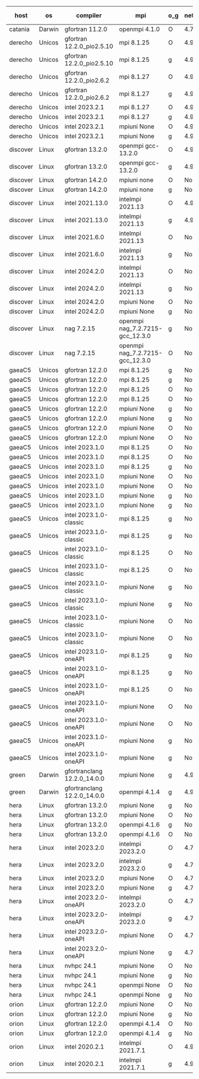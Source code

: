 

| host     | os       | compiler                              | mpi                      | o_g        | netcdf        | build       | u_pass          | u_fail          | s_pass            | s_fail            | e_pass             | e_fail             | nuopc_pass       | nuopc_fail       | artifacts link          |
|----------|----------|---------------------------------------|--------------------------|------------|---------------|-------------|-----------------|-----------------|-------------------|-------------------|--------------------|--------------------|------------------|------------------|-------------------------|
| catania | Darwin | gfortran 11.2.0 | openmpi 4.1.0  | O | 4.7.4  | PASS | 14204 | 3 | 51 | 0 | 81 | 0 | 56 | 0 | <a href="https://github.com/esmf-org/esmf-test-artifacts/tree/93dc6d2bda1862c634c2d484fbd6c22f830403cf/develop/gfortran/11.2.0/O/openmpi/4.1.0" target="_blank">93dc6d2</a> | 
| derecho | Unicos | gfortran 12.2.0_pio2.5.10 | mpi 8.1.25  | O | 4.9.2  | PASS | None | None | None | None | None | None | None | None | <a href="https://github.com/esmf-org/esmf-test-artifacts/tree/98f0cb98223ce516ccd28c3fc607a72af2ec02b7/develop/gfortran/12.2.0_pio2.5.10/O/mpi/8.1.25" target="_blank">98f0cb9</a> | 
| derecho | Unicos | gfortran 12.2.0_pio2.5.10 | mpi 8.1.25  | g | 4.9.2  | PASS | None | None | None | None | None | None | None | None | <a href="https://github.com/esmf-org/esmf-test-artifacts/tree/010a683fd49b8cdf0cd63b03215ca321f764df7a/develop/gfortran/12.2.0_pio2.5.10/g/mpi/8.1.25" target="_blank">010a683</a> | 
| derecho | Unicos | gfortran 12.2.0_pio2.6.2 | mpi 8.1.27  | O | 4.9.2  | PASS | None | None | None | None | None | None | None | None | <a href="https://github.com/esmf-org/esmf-test-artifacts/tree/71cbcecfdb380b66381e5760732408d1e321c107/develop/gfortran/12.2.0_pio2.6.2/O/mpi/8.1.27" target="_blank">71cbcec</a> | 
| derecho | Unicos | gfortran 12.2.0_pio2.6.2 | mpi 8.1.27  | g | 4.9.2  | PASS | None | None | None | None | None | None | None | None | <a href="https://github.com/esmf-org/esmf-test-artifacts/tree/05b7a1de2dc5f02c9bce97e007ca87483cbdc205/develop/gfortran/12.2.0_pio2.6.2/g/mpi/8.1.27" target="_blank">05b7a1d</a> | 
| derecho | Unicos | intel 2023.2.1 | mpi 8.1.27  | O | 4.9.2  | PASS | None | None | None | None | None | None | None | None | <a href="https://github.com/esmf-org/esmf-test-artifacts/tree/06c244d0a486647185086b08ce8cfcbb4e2b241f/develop/intel/2023.2.1/O/mpi/8.1.27" target="_blank">06c244d</a> | 
| derecho | Unicos | intel 2023.2.1 | mpi 8.1.27  | g | 4.9.2  | PASS | None | None | None | None | None | None | None | None | <a href="https://github.com/esmf-org/esmf-test-artifacts/tree/b3c6c986e0b6021750c4bbf92fd2d2d3f1fea898/develop/intel/2023.2.1/g/mpi/8.1.27" target="_blank">b3c6c98</a> | 
| derecho | Unicos | intel 2023.2.1 | mpiuni None  | O | 4.9.2  | PASS | None | None | None | None | None | None | None | None | <a href="https://github.com/esmf-org/esmf-test-artifacts/tree/35da6cfc273b38ab813d21c27b45cc60a07459dc/develop/intel/2023.2.1/O/mpiuni/None" target="_blank">35da6cf</a> | 
| derecho | Unicos | intel 2023.2.1 | mpiuni None  | g | 4.9.2  | PASS | None | None | None | None | None | None | None | None | <a href="https://github.com/esmf-org/esmf-test-artifacts/tree/4191891d8ba26c4085a6a5210cbfa5da6db4b4d6/develop/intel/2023.2.1/g/mpiuni/None" target="_blank">4191891</a> | 
| discover | Linux | gfortran 13.2.0 | openmpi gcc-13.2.0  | O | 4.9.2  | PASS | 14207 | 0 | 51 | 0 | 81 | 0 | 56 | 0 | <a href="https://github.com/esmf-org/esmf-test-artifacts/tree/7700fbbd22bc7961147cfcf4409fa4bfbf9f9c20/develop/gfortran/13.2.0/O/openmpi/gcc-13.2.0" target="_blank">7700fbb</a> | 
| discover | Linux | gfortran 13.2.0 | openmpi gcc-13.2.0  | g | 4.9.2  | PASS | 14207 | 0 | 51 | 0 | 81 | 0 | 56 | 0 | <a href="https://github.com/esmf-org/esmf-test-artifacts/tree/a6fb4c09f7c256ddb4a42efc04d2e754b0b2ac8e/develop/gfortran/13.2.0/g/openmpi/gcc-13.2.0" target="_blank">a6fb4c0</a> | 
| discover | Linux | gfortran 14.2.0 | mpiuni none  | O | None  | PASS | 12530 | 7 | 9 | 0 | 44 | 0 | None | None | <a href="https://github.com/esmf-org/esmf-test-artifacts/tree/f346163793345b804f512722f9d84540572af446/develop/gfortran/14.2.0/O/mpiuni/none" target="_blank">f346163</a> | 
| discover | Linux | gfortran 14.2.0 | mpiuni none  | g | None  | PASS | 12530 | 7 | 9 | 0 | 44 | 0 | None | None | <a href="https://github.com/esmf-org/esmf-test-artifacts/tree/6a846f00fc0226348658347c6854c667c76a3442/develop/gfortran/14.2.0/g/mpiuni/none" target="_blank">6a846f0</a> | 
| discover | Linux | intel 2021.13.0 | intelmpi 2021.13  | O | 4.9.2  | PASS | 14207 | 0 | 51 | 0 | 81 | 0 | 56 | 0 | <a href="https://github.com/esmf-org/esmf-test-artifacts/tree/ad9dd6207e891bf5171c9d3a4047abdb2418c982/develop/intel/2021.13.0/O/intelmpi/2021.13" target="_blank">ad9dd62</a> | 
| discover | Linux | intel 2021.13.0 | intelmpi 2021.13  | g | 4.9.2  | PASS | 14207 | 0 | 51 | 0 | 81 | 0 | 56 | 0 | <a href="https://github.com/esmf-org/esmf-test-artifacts/tree/081b61fc45cc5fe5f7990dfdea0602cf94873677/develop/intel/2021.13.0/g/intelmpi/2021.13" target="_blank">081b61f</a> | 
| discover | Linux | intel 2021.6.0 | intelmpi 2021.13  | O | None  | PASS | 14207 | 0 | 51 | 0 | 81 | 0 | 56 | 0 | <a href="https://github.com/esmf-org/esmf-test-artifacts/tree/8893adcbb43f39d7897e4eaa0503dd6f9966ec36/develop/intel/2021.6.0/O/intelmpi/2021.13" target="_blank">8893adc</a> | 
| discover | Linux | intel 2021.6.0 | intelmpi 2021.13  | g | None  | PASS | 14207 | 0 | 51 | 0 | 81 | 0 | 56 | 0 | <a href="https://github.com/esmf-org/esmf-test-artifacts/tree/2350fb1211431dd90454f5a2d5f735768ac3cd48/develop/intel/2021.6.0/g/intelmpi/2021.13" target="_blank">2350fb1</a> | 
| discover | Linux | intel 2024.2.0 | intelmpi 2021.13  | O | None  | PASS | 14207 | 0 | 51 | 0 | 81 | 0 | 56 | 0 | <a href="https://github.com/esmf-org/esmf-test-artifacts/tree/0b2a6f5b3dd16e48462c71e43c1eafef49456d32/develop/intel/2024.2.0/O/intelmpi/2021.13" target="_blank">0b2a6f5</a> | 
| discover | Linux | intel 2024.2.0 | intelmpi 2021.13  | g | None  | PASS | 14206 | 1 | 51 | 0 | 81 | 0 | 56 | 0 | <a href="https://github.com/esmf-org/esmf-test-artifacts/tree/85c781f354893c866d73bfe6c2c9a6cce8be7e03/develop/intel/2024.2.0/g/intelmpi/2021.13" target="_blank">85c781f</a> | 
| discover | Linux | intel 2024.2.0 | mpiuni None  | O | None  | PASS | 12530 | 7 | 9 | 0 | 44 | 0 | None | None | <a href="https://github.com/esmf-org/esmf-test-artifacts/tree/48110073ce28e5a3a9e10fc856c51ea5a507db9a/develop/intel/2024.2.0/O/mpiuni/None" target="_blank">4811007</a> | 
| discover | Linux | intel 2024.2.0 | mpiuni None  | g | None  | PASS | 12529 | 8 | 9 | 0 | 44 | 0 | None | None | <a href="https://github.com/esmf-org/esmf-test-artifacts/tree/027c059ad2c481b91f4b739b190bb3a936da521e/develop/intel/2024.2.0/g/mpiuni/None" target="_blank">027c059</a> | 
| discover | Linux | nag 7.2.15 | openmpi nag_7.2.7215-gcc_12.3.0  | g | None  | PASS | 14207 | 0 | 51 | 0 | 81 | 0 | 4 | 52 | <a href="https://github.com/esmf-org/esmf-test-artifacts/tree/298874f955dd152372a5bebc48857aefd7210f6a/develop/nag/7.2.15/g/openmpi/nag_7.2.7215-gcc_12.3.0" target="_blank">298874f</a> | 
| discover | Linux | nag 7.2.15 | openmpi nag_7.2.7215-gcc_12.3.0  | O | None  | PASS | 14206 | 1 | 51 | 0 | 81 | 0 | 4 | 52 | <a href="https://github.com/esmf-org/esmf-test-artifacts/tree/5cf7557b867b65eac26c8b83750e196c894b05a7/develop/nag/7.2.15/O/openmpi/nag_7.2.7215-gcc_12.3.0" target="_blank">5cf7557</a> | 
| gaeaC5 | Unicos | gfortran 12.2.0 | mpi 8.1.25  | g | None  | FAIL | None | None | None | None | None | None | 0 | 56 | <a href="https://github.com/esmf-org/esmf-test-artifacts/tree/b17f4ab64bf92d1bb6255546dd67b5a1a17947e2/develop/gfortran/12.2.0/g/mpi/8.1.25" target="_blank">b17f4ab</a> | 
| gaeaC5 | Unicos | gfortran 12.2.0 | mpi 8.1.25  | g | None  | FAIL | None | None | None | None | None | None | 0 | 56 | <a href="https://github.com/esmf-org/esmf-test-artifacts/tree/02d203433efd377b6a463a19825694eeafbc489e/develop/gfortran/12.2.0/g/mpi/8.1.25" target="_blank">02d2034</a> | 
| gaeaC5 | Unicos | gfortran 12.2.0 | mpi 8.1.25  | O | None  | FAIL | None | None | None | None | None | None | None | None | <a href="https://github.com/esmf-org/esmf-test-artifacts/tree/452a6a4e37ca508ec6ef97e98804198f95db8b52/develop/gfortran/12.2.0/O/mpi/8.1.25" target="_blank">452a6a4</a> | 
| gaeaC5 | Unicos | gfortran 12.2.0 | mpi 8.1.25  | O | None  | FAIL | None | None | None | None | None | None | 0 | 56 | <a href="https://github.com/esmf-org/esmf-test-artifacts/tree/e64defc2ef70a36fa308917b60cf377c152cb5ce/develop/gfortran/12.2.0/O/mpi/8.1.25" target="_blank">e64defc</a> | 
| gaeaC5 | Unicos | gfortran 12.2.0 | mpiuni None  | g | None  | FAIL | None | None | None | None | None | None | None | None | <a href="https://github.com/esmf-org/esmf-test-artifacts/tree/0b8cf8e3e9e0bdf97cea8c4ef73c2e7413e9add5/develop/gfortran/12.2.0/g/mpiuni/None" target="_blank">0b8cf8e</a> | 
| gaeaC5 | Unicos | gfortran 12.2.0 | mpiuni None  | g | None  | FAIL | None | None | None | None | None | None | None | None | <a href="https://github.com/esmf-org/esmf-test-artifacts/tree/972fab7df501d1b984e006fe4b7cdc82f67c2de1/develop/gfortran/12.2.0/g/mpiuni/None" target="_blank">972fab7</a> | 
| gaeaC5 | Unicos | gfortran 12.2.0 | mpiuni None  | O | None  | FAIL | None | None | None | None | None | None | None | None | <a href="https://github.com/esmf-org/esmf-test-artifacts/tree/28a38dd5cb5412f527c8f7fc89a0afb12dcca160/develop/gfortran/12.2.0/O/mpiuni/None" target="_blank">28a38dd</a> | 
| gaeaC5 | Unicos | gfortran 12.2.0 | mpiuni None  | O | None  | FAIL | None | None | None | None | None | None | None | None | <a href="https://github.com/esmf-org/esmf-test-artifacts/tree/fcbb4102e41b68bc140af1c0f04b9c36e9ff0fa3/develop/gfortran/12.2.0/O/mpiuni/None" target="_blank">fcbb410</a> | 
| gaeaC5 | Unicos | intel 2023.1.0 | mpi 8.1.25  | O | None  | FAIL | None | None | None | None | None | None | 0 | 56 | <a href="https://github.com/esmf-org/esmf-test-artifacts/tree/177137c83822db84921b1b94bb97b59ce93a04c0/develop/intel/2023.1.0/O/mpi/8.1.25" target="_blank">177137c</a> | 
| gaeaC5 | Unicos | intel 2023.1.0 | mpi 8.1.25  | O | None  | FAIL | None | None | None | None | None | None | 0 | 56 | <a href="https://github.com/esmf-org/esmf-test-artifacts/tree/5285175555b2b11a04080ecc4b30dd6a90bdfc5b/develop/intel/2023.1.0/O/mpi/8.1.25" target="_blank">5285175</a> | 
| gaeaC5 | Unicos | intel 2023.1.0 | mpi 8.1.25  | g | None  | FAIL | None | None | None | None | None | None | None | None | <a href="https://github.com/esmf-org/esmf-test-artifacts/tree/ae0936f8143fa6dbebcd8a2c8b190cb013a0be52/develop/intel/2023.1.0/g/mpi/8.1.25" target="_blank">ae0936f</a> | 
| gaeaC5 | Unicos | intel 2023.1.0 | mpiuni None  | O | None  | FAIL | None | None | None | None | None | None | None | None | <a href="https://github.com/esmf-org/esmf-test-artifacts/tree/6a6f21b7d0a9a99f4029c836f1d2db437428bdcf/develop/intel/2023.1.0/O/mpiuni/None" target="_blank">6a6f21b</a> | 
| gaeaC5 | Unicos | intel 2023.1.0 | mpiuni None  | O | None  | FAIL | None | None | None | None | None | None | None | None | <a href="https://github.com/esmf-org/esmf-test-artifacts/tree/01578a2662bfddc6700c0e6b216ff44d0056190e/develop/intel/2023.1.0/O/mpiuni/None" target="_blank">01578a2</a> | 
| gaeaC5 | Unicos | intel 2023.1.0 | mpiuni None  | g | None  | FAIL | None | None | None | None | None | None | None | None | <a href="https://github.com/esmf-org/esmf-test-artifacts/tree/bc9efd5ed2a74bc2506662865efbed76f856f615/develop/intel/2023.1.0/g/mpiuni/None" target="_blank">bc9efd5</a> | 
| gaeaC5 | Unicos | intel 2023.1.0 | mpiuni None  | g | None  | FAIL | None | None | None | None | None | None | None | None | <a href="https://github.com/esmf-org/esmf-test-artifacts/tree/56361980ae2f4b9c820553e173b7afdb6d154bec/develop/intel/2023.1.0/g/mpiuni/None" target="_blank">5636198</a> | 
| gaeaC5 | Unicos | intel 2023.1.0-classic | mpi 8.1.25  | g | None  | FAIL | None | None | None | None | None | None | 0 | 56 | <a href="https://github.com/esmf-org/esmf-test-artifacts/tree/2fc3b05e3d625b30160fec524b3222a820432750/develop/intel/2023.1.0-classic/g/mpi/8.1.25" target="_blank">2fc3b05</a> | 
| gaeaC5 | Unicos | intel 2023.1.0-classic | mpi 8.1.25  | g | None  | FAIL | None | None | None | None | None | None | 0 | 56 | <a href="https://github.com/esmf-org/esmf-test-artifacts/tree/9b15536f6dedcfc0fab51ddaf1c68ccea2b4f35d/develop/intel/2023.1.0-classic/g/mpi/8.1.25" target="_blank">9b15536</a> | 
| gaeaC5 | Unicos | intel 2023.1.0-classic | mpi 8.1.25  | O | None  | FAIL | None | None | None | None | None | None | 0 | 56 | <a href="https://github.com/esmf-org/esmf-test-artifacts/tree/ba9e29f69b0bad6e984357c977bf2799eedcadc4/develop/intel/2023.1.0-classic/O/mpi/8.1.25" target="_blank">ba9e29f</a> | 
| gaeaC5 | Unicos | intel 2023.1.0-classic | mpi 8.1.25  | O | None  | FAIL | None | None | None | None | None | None | 0 | 56 | <a href="https://github.com/esmf-org/esmf-test-artifacts/tree/dd4d21244dadf02d55a1cd0084cfe98bb03e32cd/develop/intel/2023.1.0-classic/O/mpi/8.1.25" target="_blank">dd4d212</a> | 
| gaeaC5 | Unicos | intel 2023.1.0-classic | mpiuni None  | g | None  | FAIL | None | None | None | None | None | None | None | None | <a href="https://github.com/esmf-org/esmf-test-artifacts/tree/715de6d5ba7b9bdb22b0e6f1360bed722e0e0a34/develop/intel/2023.1.0-classic/g/mpiuni/None" target="_blank">715de6d</a> | 
| gaeaC5 | Unicos | intel 2023.1.0-classic | mpiuni None  | g | None  | FAIL | None | None | None | None | None | None | None | None | <a href="https://github.com/esmf-org/esmf-test-artifacts/tree/bfe1d4cad56a19af0aebdaf91b4254b09c8e0c0f/develop/intel/2023.1.0-classic/g/mpiuni/None" target="_blank">bfe1d4c</a> | 
| gaeaC5 | Unicos | intel 2023.1.0-classic | mpiuni None  | O | None  | FAIL | None | None | None | None | None | None | None | None | <a href="https://github.com/esmf-org/esmf-test-artifacts/tree/d39627569ebcfe96d4d5c33235224130f0bfacf8/develop/intel/2023.1.0-classic/O/mpiuni/None" target="_blank">d396275</a> | 
| gaeaC5 | Unicos | intel 2023.1.0-classic | mpiuni None  | O | None  | FAIL | None | None | None | None | None | None | None | None | <a href="https://github.com/esmf-org/esmf-test-artifacts/tree/a9c90f3624d4541f691bd9cb1bb2a4441ae67d90/develop/intel/2023.1.0-classic/O/mpiuni/None" target="_blank">a9c90f3</a> | 
| gaeaC5 | Unicos | intel 2023.1.0-oneAPI | mpi 8.1.25  | g | None  | FAIL | None | None | None | None | None | None | 0 | 56 | <a href="https://github.com/esmf-org/esmf-test-artifacts/tree/a6dce2d5fdd19921fbdf2bb0f709c98df14f38c3/develop/intel/2023.1.0-oneAPI/g/mpi/8.1.25" target="_blank">a6dce2d</a> | 
| gaeaC5 | Unicos | intel 2023.1.0-oneAPI | mpi 8.1.25  | g | None  | FAIL | None | None | None | None | None | None | 0 | 56 | <a href="https://github.com/esmf-org/esmf-test-artifacts/tree/fc3f1068ea27aa77638aec80fa0ac0fc324a75b5/develop/intel/2023.1.0-oneAPI/g/mpi/8.1.25" target="_blank">fc3f106</a> | 
| gaeaC5 | Unicos | intel 2023.1.0-oneAPI | mpi 8.1.25  | O | None  | FAIL | None | None | None | None | None | None | 0 | 56 | <a href="https://github.com/esmf-org/esmf-test-artifacts/tree/b7299d978999310309e22cd8784c222fb66a7627/develop/intel/2023.1.0-oneAPI/O/mpi/8.1.25" target="_blank">b7299d9</a> | 
| gaeaC5 | Unicos | intel 2023.1.0-oneAPI | mpiuni None  | O | None  | FAIL | None | None | None | None | None | None | None | None | <a href="https://github.com/esmf-org/esmf-test-artifacts/tree/c5d29a86aa671c5303324981bde438909a87c0fc/develop/intel/2023.1.0-oneAPI/O/mpiuni/None" target="_blank">c5d29a8</a> | 
| gaeaC5 | Unicos | intel 2023.1.0-oneAPI | mpiuni None  | O | None  | FAIL | None | None | None | None | None | None | None | None | <a href="https://github.com/esmf-org/esmf-test-artifacts/tree/f9c7f34feed76c8fafc6c09ebeeb98c7674d25b1/develop/intel/2023.1.0-oneAPI/O/mpiuni/None" target="_blank">f9c7f34</a> | 
| gaeaC5 | Unicos | intel 2023.1.0-oneAPI | mpiuni None  | g | None  | FAIL | None | None | None | None | None | None | None | None | <a href="https://github.com/esmf-org/esmf-test-artifacts/tree/9c73e31b0f861ca38e5437555cc4a39f36a7e5c5/develop/intel/2023.1.0-oneAPI/g/mpiuni/None" target="_blank">9c73e31</a> | 
| gaeaC5 | Unicos | intel 2023.1.0-oneAPI | mpiuni None  | g | None  | FAIL | None | None | None | None | None | None | None | None | <a href="https://github.com/esmf-org/esmf-test-artifacts/tree/26e115e1361b5d11b416ee2f5d30daaed918cba3/develop/intel/2023.1.0-oneAPI/g/mpiuni/None" target="_blank">26e115e</a> | 
| green | Darwin | gfortranclang 12.2.0_14.0.0 | mpiuni None  | g | 4.9.2  | PASS | 12530 | 7 | 9 | 0 | 44 | 0 | None | None | <a href="https://github.com/esmf-org/esmf-test-artifacts/tree/7fd95d6befe2bb7dbbeacee3ed110f0f7754c8c6/develop/gfortranclang/12.2.0_14.0.0/g/mpiuni/None" target="_blank">7fd95d6</a> | 
| green | Darwin | gfortranclang 12.2.0_14.0.0 | openmpi 4.1.4  | g | 4.9.2  | PASS | 14207 | 0 | 51 | 0 | 81 | 0 | 57 | 0 | <a href="https://github.com/esmf-org/esmf-test-artifacts/tree/bd97342212877f51d26eb46f68df7c743894908b/develop/gfortranclang/12.2.0_14.0.0/g/openmpi/4.1.4" target="_blank">bd97342</a> | 
| hera | Linux | gfortran 13.2.0 | mpiuni None  | g | None  | PASS | 12530 | 7 | 9 | 0 | 44 | 0 | None | None | <a href="https://github.com/esmf-org/esmf-test-artifacts/tree/8f0686ad3636e041f5c731328ba7593eecca8a9e/develop/gfortran/13.2.0/g/mpiuni/None" target="_blank">8f0686a</a> | 
| hera | Linux | gfortran 13.2.0 | mpiuni None  | O | None  | PASS | 12530 | 7 | 9 | 0 | 44 | 0 | None | None | <a href="https://github.com/esmf-org/esmf-test-artifacts/tree/9d0ed2a44d267b9861d3edbb0bad57b2244f4510/develop/gfortran/13.2.0/O/mpiuni/None" target="_blank">9d0ed2a</a> | 
| hera | Linux | gfortran 13.2.0 | openmpi 4.1.6  | g | None  | PASS | None | None | None | None | None | None | None | None | <a href="https://github.com/esmf-org/esmf-test-artifacts/tree/12930ae8222fa20c81a41edc90e18ff7e6e0cfd6/develop/gfortran/13.2.0/g/openmpi/4.1.6" target="_blank">12930ae</a> | 
| hera | Linux | gfortran 13.2.0 | openmpi 4.1.6  | O | None  | PASS | None | None | None | None | None | None | None | None | <a href="https://github.com/esmf-org/esmf-test-artifacts/tree/c748d6d19e0039a38fb209327d73e15951b0c088/develop/gfortran/13.2.0/O/openmpi/4.1.6" target="_blank">c748d6d</a> | 
| hera | Linux | intel 2023.2.0 | intelmpi 2023.2.0  | O | 4.7.0  | PASS | None | None | None | None | None | None | None | None | <a href="https://github.com/esmf-org/esmf-test-artifacts/tree/299d7fe6ff55cb934bd7fd4d35fae314fcd0f447/develop/intel/2023.2.0/O/intelmpi/2023.2.0" target="_blank">299d7fe</a> | 
| hera | Linux | intel 2023.2.0 | intelmpi 2023.2.0  | g | 4.7.0  | PASS | None | None | None | None | None | None | None | None | <a href="https://github.com/esmf-org/esmf-test-artifacts/tree/edce7d0f8f4fdccc6ccc74ba0ea1b3342ea3eb9b/develop/intel/2023.2.0/g/intelmpi/2023.2.0" target="_blank">edce7d0</a> | 
| hera | Linux | intel 2023.2.0 | mpiuni None  | O | 4.7.0  | PASS | None | None | None | None | None | None | None | None | <a href="https://github.com/esmf-org/esmf-test-artifacts/tree/e042e9f01762e28d8e99d0cd987b340a4d2f2f91/develop/intel/2023.2.0/O/mpiuni/None" target="_blank">e042e9f</a> | 
| hera | Linux | intel 2023.2.0 | mpiuni None  | g | 4.7.0  | PASS | None | None | None | None | None | None | None | None | <a href="https://github.com/esmf-org/esmf-test-artifacts/tree/d5b06d57a3b1b82a841872deb0b11e760d785fc1/develop/intel/2023.2.0/g/mpiuni/None" target="_blank">d5b06d5</a> | 
| hera | Linux | intel 2023.2.0-oneAPI | intelmpi 2023.2.0  | O | 4.7.0  | PASS | None | None | None | None | None | None | None | None | <a href="https://github.com/esmf-org/esmf-test-artifacts/tree/2a4d516082aa0c8dbc21e62cbaac6f1ebe0925f6/develop/intel/2023.2.0-oneAPI/O/intelmpi/2023.2.0" target="_blank">2a4d516</a> | 
| hera | Linux | intel 2023.2.0-oneAPI | intelmpi 2023.2.0  | g | 4.7.0  | PASS | None | None | None | None | None | None | None | None | <a href="https://github.com/esmf-org/esmf-test-artifacts/tree/24b7b4ed9cff947dd384a1840da6a0d3714c131a/develop/intel/2023.2.0-oneAPI/g/intelmpi/2023.2.0" target="_blank">24b7b4e</a> | 
| hera | Linux | intel 2023.2.0-oneAPI | mpiuni None  | O | 4.7.0  | PASS | None | None | None | None | None | None | None | None | <a href="https://github.com/esmf-org/esmf-test-artifacts/tree/032f66e94757bd9f5932de1fe133cd5413df01f4/develop/intel/2023.2.0-oneAPI/O/mpiuni/None" target="_blank">032f66e</a> | 
| hera | Linux | intel 2023.2.0-oneAPI | mpiuni None  | g | 4.7.0  | PASS | None | None | None | None | None | None | None | None | <a href="https://github.com/esmf-org/esmf-test-artifacts/tree/727895539965766e0bed888af75e61372e53dcfd/develop/intel/2023.2.0-oneAPI/g/mpiuni/None" target="_blank">7278955</a> | 
| hera | Linux | nvhpc 24.1 | mpiuni None  | O | None  | PASS | None | None | None | None | None | None | None | None | <a href="https://github.com/esmf-org/esmf-test-artifacts/tree/7f723b25b215b577d66ec48de6a0575aeccc7a24/develop/nvhpc/24.1/O/mpiuni/None" target="_blank">7f723b2</a> | 
| hera | Linux | nvhpc 24.1 | mpiuni None  | g | None  | PASS | None | None | None | None | None | None | None | None | <a href="https://github.com/esmf-org/esmf-test-artifacts/tree/7a49ade56507da3ebfc714b213688f9285a575d9/develop/nvhpc/24.1/g/mpiuni/None" target="_blank">7a49ade</a> | 
| hera | Linux | nvhpc 24.1 | openmpi None  | O | None  | PASS | None | None | None | None | None | None | None | None | <a href="https://github.com/esmf-org/esmf-test-artifacts/tree/9809e7d57d626ccd7be3db7578f60c72aa761957/develop/nvhpc/24.1/O/openmpi/None" target="_blank">9809e7d</a> | 
| hera | Linux | nvhpc 24.1 | openmpi None  | g | None  | PASS | None | None | None | None | None | None | None | None | <a href="https://github.com/esmf-org/esmf-test-artifacts/tree/664d619610ce081f7864531e595b43e52c09d93e/develop/nvhpc/24.1/g/openmpi/None" target="_blank">664d619</a> | 
| orion | Linux | gfortran 12.2.0 | mpiuni None  | O | None  | PASS | None | None | None | None | None | None | None | None | <a href="https://github.com/esmf-org/esmf-test-artifacts/tree/aed206df4abff728e62ae7233b068fd36e86d4c1/develop/gfortran/12.2.0/O/mpiuni/None" target="_blank">aed206d</a> | 
| orion | Linux | gfortran 12.2.0 | mpiuni None  | g | None  | PASS | None | None | None | None | None | None | None | None | <a href="https://github.com/esmf-org/esmf-test-artifacts/tree/dabd8ea8afff4fff4a120d0332dbe5b7d38c96a5/develop/gfortran/12.2.0/g/mpiuni/None" target="_blank">dabd8ea</a> | 
| orion | Linux | gfortran 12.2.0 | openmpi 4.1.4  | O | None  | PASS | None | None | None | None | None | None | None | None | <a href="https://github.com/esmf-org/esmf-test-artifacts/tree/34fdf958fd5668b9fc28e61ac40e07da9cacdbf5/develop/gfortran/12.2.0/O/openmpi/4.1.4" target="_blank">34fdf95</a> | 
| orion | Linux | gfortran 12.2.0 | openmpi 4.1.4  | g | None  | PASS | None | None | None | None | None | None | None | None | <a href="https://github.com/esmf-org/esmf-test-artifacts/tree/875b5b19defd71432cf013e5422ee567e6293881/develop/gfortran/12.2.0/g/openmpi/4.1.4" target="_blank">875b5b1</a> | 
| orion | Linux | intel 2020.2.1 | intelmpi 2021.7.1  | O | 4.9.2  | PASS | None | None | None | None | None | None | None | None | <a href="https://github.com/esmf-org/esmf-test-artifacts/tree/ba1d4a14d50a097e4fcd001ad38e4c087f24e2a6/develop/intel/2020.2.1/O/intelmpi/2021.7.1" target="_blank">ba1d4a1</a> | 
| orion | Linux | intel 2020.2.1 | intelmpi 2021.7.1  | g | 4.9.2  | PASS | None | None | None | None | None | None | None | None | <a href="https://github.com/esmf-org/esmf-test-artifacts/tree/d14dcb20eb96368fdbed61997c8c1e6b0fcef6e9/develop/intel/2020.2.1/g/intelmpi/2021.7.1" target="_blank">d14dcb2</a> | 
